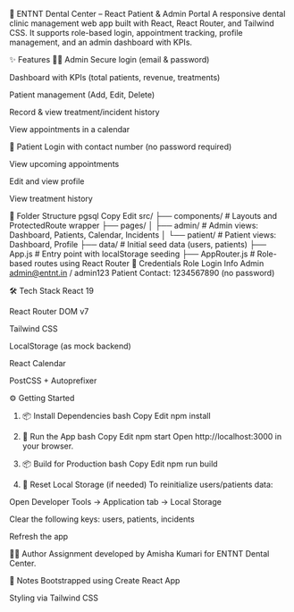 🦷 ENTNT Dental Center – React Patient & Admin Portal
A responsive dental clinic management web app built with React, React Router, and Tailwind CSS. It supports role-based login, appointment tracking, profile management, and an admin dashboard with KPIs.

✨ Features
👨‍⚕️ Admin
Secure login (email & password)

Dashboard with KPIs (total patients, revenue, treatments)

Patient management (Add, Edit, Delete)

Record & view treatment/incident history

View appointments in a calendar

🧑 Patient
Login with contact number (no password required)

View upcoming appointments

Edit and view profile

View treatment history

📁 Folder Structure
pgsql
Copy
Edit
src/
├── components/         # Layouts and ProtectedRoute wrapper
├── pages/
│   ├── admin/          # Admin views: Dashboard, Patients, Calendar, Incidents
│   └── patient/        # Patient views: Dashboard, Profile
├── data/               # Initial seed data (users, patients)
├── App.js              # Entry point with localStorage seeding
├── AppRouter.js        # Role-based routes using React Router
🔐 Credentials
Role	Login Info
Admin	admin@entnt.in / admin123
Patient	Contact: 1234567890 (no password)

🛠️ Tech Stack
React 19

React Router DOM v7

Tailwind CSS

LocalStorage (as mock backend)

React Calendar

PostCSS + Autoprefixer

⚙️ Getting Started
1. 📦 Install Dependencies
bash
Copy
Edit
npm install
2. 🧪 Run the App
bash
Copy
Edit
npm start
Open http://localhost:3000 in your browser.

3. 📦 Build for Production
bash
Copy
Edit
npm run build
4. 🧹 Reset Local Storage (if needed)
To reinitialize users/patients data:

Open Developer Tools → Application tab → Local Storage

Clear the following keys: users, patients, incidents

Refresh the app

👩‍💻 Author
Assignment developed by Amisha Kumari for ENTNT Dental Center.

📌 Notes
Bootstrapped using Create React App

Styling via Tailwind CSS